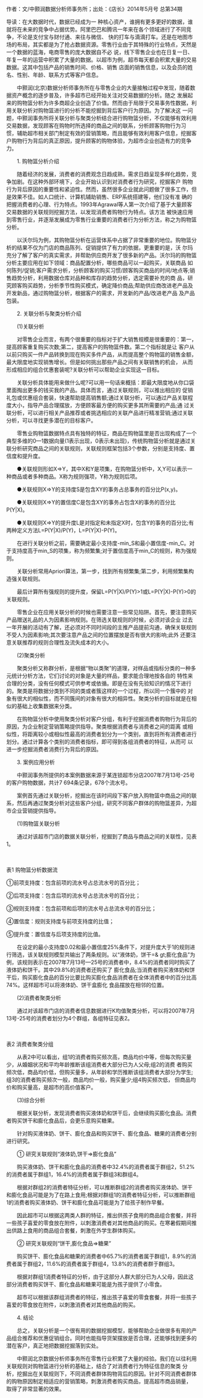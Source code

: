 作者：文/中颢润数据分析师事务所；出处：《店长》2014年5月号 总第34期

导读：在大数据时代，数据已经成为一 种核心资产，谁拥有更多更好的数据，谁就将在未来的竞争中占据优势。阿里巴巴和腾讯一年来在各个领域进行了不同竞争，不论是支付宝与财付通、来往与微信、 快的打车与滴滴打车。还是在地图市场的布局，其实都是为了抢占数据资源。零售行业由于其特殊的行业特点，天然是一个数据的蓝海，电商零售的庞大数据自不必 说，线下零售企业也在日复一日、年复一年的运营中积累了大量的数据。以超市为例，超市每天都会积累大量的交易数据。这其中包括产品的销售时间、价格、销售 店面的销售信息，以及会员的姓名、性别、年龄、联系方式等客户信息。

　　中颢润(北京)数据分析师事务所在与零售企业的大量接触过程中发现，随着数据资产概念的逐步普及，许多超市已经开始关注对交易数据的分析。随之 发展起来的购物篮分析为许多商超企业创造了价值。然而由于局限于交易事务性数据，利用关联分析对购物篮进行的分析不能挖掘到背后客户行为原因。为了解决这 一问题，中颢润事务所将关联分析与聚类分析结合进行购物篮分析，不仅能够有效利用交易数据，发现顾客在购物时所选择的商品之间的联系，分析顾客购物行为习 惯，辅助超市相关部门制定有效的营销策略，而且能够有效利用客户信息，挖掘客户购物行为背后的真正原因，提升顾客的购物体验，为超市企业创造有力的竞争 力。

　　1. 购物篮分析介绍

　　随着经济的发展，消费者的消费观念日趋成熟，需求日趋呈现多样化趋势，竞争加剧。在这种外部环境下，企业开始认识到对消费者行为研究，挖掘客户 购物行为背后原因的重要性和紧迫性。然而，虽然很多企业就此问题做了很多工作，但是效果不佳。如人口统计、计算机辅助销售、ERP系统搭建等，他们没有准 确的把握消费者的心理、行为特点。1993年Agrawal等人第一次介绍了基于大量顾客交易数据的关联规则挖掘方法，以发现消费者购物行为特点。该方法 被快速应用到零售行业，并逐渐发展成为零售行业重要的消费者行为分析方法，称之为购物篮分析。

　　以沃尔玛为例，其购物篮分析在运营体系中占据了非常重要的地位。购物篮分析的结果不仅为门店的商品陈列、促销提供了有力的依据，更重要的是，沃 尔玛充分了解了客户的真实需求，并帮助供应商开发了很多新的产品。沃尔玛的购物篮分析主要应用在如下领域：商品配置分析，哪些商品可以一起购买，关联商品 如何陈列/促销;客户需求分析，分析顾客的购买习惯/顾客购买商品的时间/地点等;销售趋势分析，利用数据仓库对品种和库存的趋势分析，选定需要补充的商 品，研究顾客购买趋势，分析季节性购买模式，确定降价商品;帮助供应商改进老产品及开发新品，通过购物篮分析，根据客户的需求，开发新的产品/改进老产品 及产品包装。

　　2. 关联分析与聚类分析介绍

　　(1)关联分析

　　对零售企业而言，有两个很重要的指标对于扩大销售规模是很重要的：第一，提高顾客重复购买次数;第二，提高客户的购物篮件数。第二个指标就是让 客户从以前只购买一件产品转换到现在购买多件产品，从而提高整个购物篮的销售金额，最大限度地实现销售增长。但是如何挑出那些产品之间有关联销售的机会， 从而形成相应的组合优惠套装呢?关联分析可以帮助企业实现这一目标。

　　关联分析具体能用来做什么呢?可以用一句话来概括：即最大限度地从你口袋里面掏出更多的钱买我的产品。具体而言，通过关联规则，可以推出相应的 促销礼包或优惠组合套装，快速帮助提高销售额;通过关联分析，可以通过产品关联程度大小，指导产品合理摆放，方便顾客最方便的购买更多其所需要的产品;通 过关联分析，可以进行相关产品推荐或者挑选相应的关联产品进行精准营销;通过关联分析，可以寻找更多潜在的目标客户。

　　零售业购物篮数据特点具有独特的特征，商品在购物篮里是否出现构成了一个典型多维的0—1数据向量(1表示出现，0表示未出现)，传统购物篮分析就是通过关联分析研究商品之间的关联规则，关联规则框架包括3个参数，分别是支持度、置信度和提升度。

　　●关联规则形如X=>Y，其中X和Y是项集，在购物篮分析中，X,Y可以表示一种商品或者多种商品。X称为规则强项，Y称为规则后项。

　　●关联规则X=>Y的支持度S是包含XY的事务占总事务的百分比P(x,y)。

　　●关联规则X=>Y的置信度C是包含XY的事务占包含X的事务的百分比P(Y|X)。

　　●关联规则X=>Y的提升度L是对指定和未指定X时，包含Y的事务的百分比;有两种定义方法L=P(Y|X)/P(Y)，L=P(Y|X)-P(Y)。

　　在进行关联分析之前，需要确定最小支持度-min_S和最小置信度-min_C。对于支持度高于min_S的项集，称为频繁集;对于置信度高于min_C的规则，称为强规则。

　　关联分析常用Apriori算法，第一步，找到所有频繁集;第二步，利用频繁集构造强关联规则。

　　最后计算所有强规则的提升度，保留L=P(Y|X)/P(Y)>1或L=P(Y|X)-P(Y)>0的关联规则。

　　零售企业在应用关联分析的时候也需要注意一些常见陷阱。首先，要注意购买产品赠送礼品的人为因素影响规则。在筛选关联规则的时候，必须对该企业 过去一年开展的活动有了解，还必须对不同时间段的主推产品提前沟通，确保关联规则不受人为因素影响;其次要注意产品之间的位置摆放是否有很大的影响;此外 还要注意关联推荐的规则合理性及流失成本的大小。

　　(2)聚类分析

　　聚类分析又称群分析，是根据“物以类聚”的道理，对样品或指标分类的一种多元统计分析方法，它们讨论的对象是大量的样品，要求能合理地按各自的 特性来合理的分类，没有任何模式可供参考或依循。即是在没有先验知识的情况下进行的。聚类是将数据分类到不同的类或者簇这样的一个过程，所以同一个簇中的 对象有很大的相似性，而不同簇间的对象有很大的相异性。聚类分析的目标就是在相似的基础上收集数据来分类。

　　在购物篮分析中使用聚类分析对客户分组，有利于挖掘消费者购物行为背后的原因，为企业制定营销策略提供指导。聚类根据消费者与消费者之间的距离 或相似性，将距离较小或相似性最高的消费者划分为一个类别，直到将所有消费者进行划分。通过计算各个类别的消费者指标，即可得到各组消费者的特征，从而可 以进一步挖掘消费者消费行为背后的原因。

　　3. 案例应用分析

　　中颢润事务所提供的本案例数据来源于某连锁超市分店2007年7月13号-25号的客户购物数据，共计7 694条记录，678个流水号。

　　案例首先通过关联分析，挖掘出在该时间段下客户放入购物篮中商品之间的联系，然后再通过聚类分析对这些客户分组，研究不同客户群体的购物篮差异，为超市企业营销提供指导。

　　(1)购物篮关联分析

　　通过对该超市门店的数据关联分析，挖掘到了商品与商品之间的关联性，见表1。

　

表1 购物篮分析数据流

 

   ①前项支持度：包含前项的流水号占总流水号的百分比；

   ②后项支持度：包含后项的流水号占总流水号的百分比；

   ③规则支持度：包含前项和后项的流水号占总流水号的百分比；

   ④置信度：规则支持度与前项支持度的比值；

   ⑤提升度：置信度与后项支持度的比值。

　　在设定的最小支持度0.02和最小置信度25%条件下，对提升度大于1的规则进行筛选，该关联规则模型共输出了两条规则。以“液体奶，饼干=& gt;膨化食品”为例，该规则表示在2007年7月13号—25号的消费者中，8.4%的消费者同时购买了液体奶和饼干。其中29.8%的消费者还购买了 膨化食品;当消费者购买液体奶和饼干后，购买膨化食品的百分比要比购买膨化食品消费者在全体消费者中的百分比高74%。这样超市可以将液体奶、饼干盒膨化 食品摆放在相邻的位置。

　　(2)消费者聚类分析

　　通过对该超市门店的消费者信息数据进行K均值聚类分析，可以将2007年7月13号-25号的消费者划分为4个群组，各组特征见表2。

　　

表2  消费者聚类分组

　　从表2中可以看出，组1的消费者购买频次高，商品均价中等，但每次购买量少，从婚姻状况和平均年龄推断该组消费者大部分已为人父母;组2的消费 者购买频次低，商品均价低，但购买量多，从年龄和学历推断该组消费者大部分为学生;组3的消费者购买频次一般，商品均价一般，购买量少;组4购买频次低， 但商品均价和购买量高，是超市的高价值客户。

　　(3)综合分析

　　根据关联分析，发现消费者购买液体奶和饼干后，会继续购买膨化食品。消费者购买饼干和膨化食品后，会更乐意购买糖果。

　　针对购买液体奶、饼干、膨化食品和购买饼干、膨化食品、糖果的消费者分别进行研究。

　　① 研究关联规则“液体奶,饼干=>膨化食品”

　　购买液体奶、饼干和膨化食品的消费者中32.4%的消费者属于群组2，51.2%的消费者属于群组1，16.4%的消费者属于群组3和群组4。

　　根据对群组2的消费者特征分析，可以推断群组2的消费者购买液体奶、饼干和膨化食品可能是为了在路上食用;根据对群组1的消费者特征分析，可以推断群组1的消费者购买液体奶、饼干和膨化食品可能是为了给孩子制作早餐。

　　因此超市可以根据这两类人群的特征，推出供孩子食用的商品组合套餐，并将一些孩子喜爱的零食放在附件，以刺激消费者对其他商品的购买。在寒暑假期间推出供路上食用的商品组合套餐，刺激在外学生群体购买。

　　② 研究关联规则“饼干,膨化食品=>糖果”

　　购买饼干、膨化食品和糖果的消费者中65.7%的消费者属于群组1，8.9%的消费者属于群组2，11.6%的消费者属于群组4，13.8%的消费者群于群组3。

　　根据对群组1消费者特征的分析，由于这部分人群大部分已为人父母，因此这部分消费者购买饼干、膨化食品和糖果可能是为孩子提供了小零食。

　　超市可以根据该群组消费者的特征，推出孩子喜爱的零食套餐，并将一些孩子喜爱的零食放在附件，以刺激消费者对其他商品的购买。

　　4. 结论

　　总之，关联分析是一个很有用的数据挖掘模型，能够帮助企业做很多有用的产品组合推荐和优惠促销组合。同时也能指导货架摆放是否合理，还能够找到更多的潜在客户，真正地把数据挖掘落到实处。

　　中颢润北京数据分析师事务所在零售行业积累了大量的经验。我们在以往利用关联规则对购物篮进行分析的基础上，结合了对消费者行为特征信息的聚类 分析，挖掘出在关联规则下，不同消费者群体购物背后的原因。针对不同消费者群体的购物原因制定相适应的营销策略，刺激消费者购买商品，提高超市商品销量， 取得了非常显著的效果。
